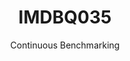 ---
layout: default
title: IMDBQ035
subtitle: Continuous Benchmarking
selected: IMDB
expanded: Benchmarking
benchmark: /individual_results/IMDBQ035.html
---